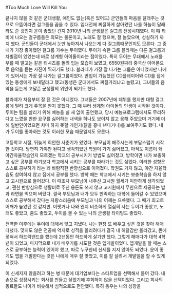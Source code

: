 #Too Much Love Will Kill You

끝나지 않을 것 같은 군대생활, 애인도 없는(혹은 있어도) 군인들의 마음을 달래주는 것으로 으뜸이라면 걸그룹을 꼽을 수 있다. 입대전에 찌질하게 살아왔던 나를 하늘이 달래라도 준 것인지 운이 좋았던 건지 2010년 나의 군생활은 걸그룹 전성시대였다. 이 떄 티비에 나오는 걸구릅들은 외모는 물론이고, 노래도 잘 했으며, 잘 놀았으며, 성실하기 까지 했다. 군인들이 군대에서 눈만 높아져서 나오는게 다 걸그룹때문인지도 모른다. 그 중 내가 가장 좋아했던 걸그룹 가수는 두이였다. 두이가 속한 그룹 블라떼는 다른 걸그룹과 차별점이 있었는데 바로 생계형 아이돌이라는 점이였다. 특히 두이는 무대에서 노래를 부를 때 말고는 같은 티셔츠를 돌려 입는 모습이 보였고, 6550원짜리 중국산 이어폰으로 음악을 듣는 사진이 찍히기도 했다. 블라떼가 가장 잘 나가는 그룹은 아니었지만 나에게 있어서는 가장 잘 나가는 걸그룹이었다. 반입이 가능했던 CD플레이어와 CD를 집에 있는 동생에게 보내달라고 했고(동생은 군대에서도 찌질거리냐고 놀렸고), 그녀들의 음악을 듣는게 고달픈 군생활의 위안이 되기도 헀다. 

블라떼가 처음부터 잘 된 것은 아니었다. 그녀들은 2007년에 데뷔를 했지만 대형 걸그룹에 밀려 크게 주목을 받지 못했다. 그 때 부터 생계형 아이돌의 인생이 시작된 것이다. 두이는 팀을 살리기 위해 예능을 쉴 새 없이 출연했고, 당시 예능프로그램에서도 무리하다고 느꼈을 만한 요구를 싫어하는 내색을 하나도 보이지 않고 응해 주었으며 거기에 더해 일반인이었으면 차마 하지 못할 개인기(닭을 흉내 낸다거나)를 보여주기도 했다. 내가 두이를 좋아하는 것도 이러한 모습 때문일지도 모른다.

고등학교 시절, 뒤늦게 희안한 사춘기가 왔었다. 부모님이 해주시는게 부담스럽기 시작한 것이다. 당연히 가야만 된다고 생각되었던 학원이 가기 싫어졌고, 아직도 이름이 왜 야간자율학습인지 모르겠는 학교의 공부시키기 방법도 싫어졌고, 방학이면 내가 보충하고 싶은 공부를 하기보다 학교에서 시키는 공부를 따라가는 것도 싫었다. 이러한 성향은 스스로 공부하기 라는 꽤 바람직한 반항심으로 이어졌다. 학원도 가지 않고, 야간 자율학습도 참여하지 않고 집에서 공부를 했다. 방학 때는 학교에서 시키는 보충학습을 하지 않고 고시원으로 들어갔다. 이 때조차 부모님이 내주신 고시원 월세가 미안하게 생각되었고, 괜한 반항심으로 생활비로 주신 용돈도 쓰지 않고 고시원에서 무한으로 제공하는 밥과 라면을 먹으며 버텼다. 결국 부모님과 내가 모두 만족하는 대학에 들어갈 수 있었으며 스스로 공부해서 갔다는 자랑스러움에 부모님과 나의 어깨는 으쓱했다. 그 때가 최고로 어깨가 높았던 것 같지만. 어쨋거나 나와 왠지 비슷하게 열심히 사는 두이가 좋았고, 노래도 좋았고, 춤도 좋았고, 두이를 볼 수 있는 나의 군생활 타이밍도 좋았다. 

전역한 이후에는 두이에 대해서 잊고 지냈다. 나는 한창 또 배우고 싶은 것을 찾아 해매다녔다. 맞지도 않은 전공에 억지로 성적을 올리려다가 결국 내 허탈감만 올라갔고, 퀸에 꽂혀서 하드락밴드를 했는데 2년동안 하드하게 살기만 했다. 그렇게 해매다가 대학 4학년이 되었고, 마지막으로 내가 배우기를 시도한 것은 앱개발이었다. 앱개발을 할 때는 스스로 공부하는 능력이 있어야 했고, 따로 누구한테 신세를 지지 않아도 되었다. 운이 좋게도 앱을 개발한다는 것은 나에게 매우 잘 맞았고, 이를 잘 살려서 개발일을 할 수 있게 되었다.

이 신세지지 않을려고 하는 병 때문에 대기업보다는 스타트업을 선택해서 들어 갔다. 내 손으로 성장시키는 회사를 만들고 싶었기에 후회하지 않을 선택이었다. 그리고 회사의 동료들도 나이가 비슷해서 심적으로도 편안했다. 특히 동우는 나의 성향을 
